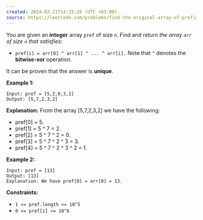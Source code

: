 ```yaml
---
created: 2024-02-21T14:15:26 (UTC +03:00)
source: https://leetcode.com/problems/find-the-original-array-of-prefix-xor/description/
---
```

You are given an **integer** array `pref` of size `n`. Find and return _the array `arr` of size `n` that satisfies_:

- `pref[i] = arr[0] ^ arr[1] ^ ... ^ arr[i].`
Note that `^` denotes the **bitwise-xor** operation.

It can be proven that the answer is **unique**.


**Example 1:**

```
Input: pref = [5,2,0,3,1]
Output: [5,7,2,3,2]
```
**Explanation:** From the array [5,7,2,3,2] we have the following:
- pref[0] = 5.
- pref[1] = 5 ^ 7 = 2.
- pref[2] = 5 ^ 7 ^ 2 = 0.
- pref[3] = 5 ^ 7 ^ 2 ^ 3 = 3.
- pref[4] = 5 ^ 7 ^ 2 ^ 3 ^ 2 = 1.


**Example 2:**

```
Input: pref = [13]
Output: [13]
Explanation: We have pref[0] = arr[0] = 13.
```


**Constraints:**

- `1 <= pref.length <= 10^5`
- `0 <= pref[i] <= 10^6`